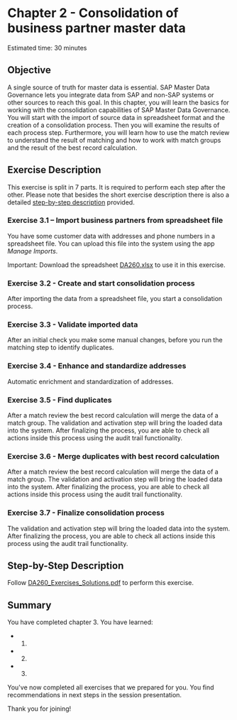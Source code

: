 # Chapter 2 - Consolidation of business partner master data

Estimated time: 30 minutes

## Objective

A single source of truth for master data is essential. SAP Master Data Governance lets you integrate data from SAP and non-SAP systems or other sources to reach this goal. In this chapter, you will learn the basics for working with the consolidation capabilities of SAP Master Data Governance. You will start with the import of source data in spreadsheet format and the creation of a consolidation process. Then you will examine the results of each process step. Furthermore, you will learn how to use the match review to understand the result of matching and how to work with match groups and the result of the best record calculation.

## Exercise Description

This exercise is split in 7 parts. It is required to perform each step after the other. Please note that besides the short exercise description there is also a detailed [step-by-step description](../supplements/DA260_Exercises_Solutions.pdf) provided.

### Exercise 3.1 – Import business partners from spreadsheet file

You have some customer data with addresses and phone numbers in a spreadsheet file. You can upload this file into the system using the app _Manage Imports_.

Important: Download the spreadsheet [DA260.xlsx](./DA260.xlsx) to use it in this exercise.

### Exercise 3.2 - Create and start consolidation process

After importing the data from a spreadsheet file, you start a consolidation process.

### Exercise 3.3 - Validate imported data

After an initial check you make some manual changes, before you run the matching step to identify duplicates.

### Exercise 3.4 - Enhance and standardize addresses

Automatic enrichment and standardization of addresses.

### Exercise 3.5 - Find duplicates

After a match review the best record calculation will merge the data of a match group. The validation and activation step will bring the loaded data into the system. After finalizing the process, you are able to check all actions inside this process using the audit trail functionality.

### Exercise 3.6 - Merge duplicates with best record calculation

After a match review the best record calculation will merge the data of a match group. The validation and activation step will bring the loaded data into the system. After finalizing the process, you are able to check all actions inside this process using the audit trail functionality.

### Exercise 3.7 - Finalize consolidation process

The validation and activation step will bring the loaded data into the system. After finalizing the process, you are able to check all actions inside this process using the audit trail functionality.

## Step-by-Step Description

Follow [DA260_Exercises_Solutions.pdf](../supplements/DA260_Exercises_Solutions.pdf) to perform this exercise.

## Summary

You have completed chapter 3. You have learned:

- 1.
- 2.
- 3.

You've now completed all exercises that we prepared for you. You find recommendations in next steps in the session presentation.

Thank you for joining!
